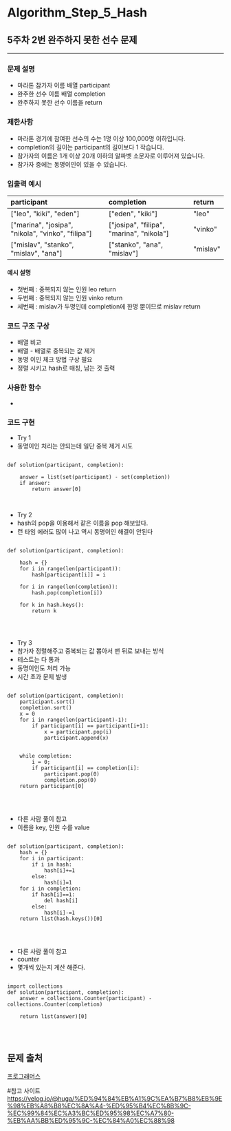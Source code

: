 # Algorithm_Step_5_Hash

## 5주차 2번 완주하지 못한 선수 문제 
***
  

### 문제 설명 
- 마라톤 참가자 이름 배열 participant  
- 완주한 선수 이름 배열 completion
- 완주하지 못한 선수 이름을 return 


### 제한사항
- 마라톤 경기에 참여한 선수의 수는 1명 이상 100,000명 이하입니다.
- completion의 길이는 participant의 길이보다 1 작습니다.
- 참가자의 이름은 1개 이상 20개 이하의 알파벳 소문자로 이루어져 있습니다.
- 참가자 중에는 동명이인이 있을 수 있습니다.


### 입출력 예시 
 | participant                                      |  completion                             | return     |
 | :------------------------------------------------| :--------------------------------       | :--------- |
 | ["leo", "kiki", "eden"]                          | ["eden", "kiki"]                 | "leo"      |
 | ["marina", "josipa", "nikola", "vinko", "filipa"]| ["josipa", "filipa", "marina", "nikola"]| "vinko"    |
 | ["mislav", "stanko", "mislav", "ana"]            | ["stanko", "ana", "mislav"]             | "mislav"   |
 

#### 예시 설명  
- 첫번째 : 중복되지 않는 인원 leo return
- 두번째 : 중복되지 않는 인원 vinko return 
- 세번째 : mislav가 두명인데 completion에 한명 뿐이므로 mislav return 


### 코드 구조 구상
- 배열 비교 
- 배열 - 배열로 중복되는 값 제거
- 동명 이인 체크 방법  구상 필요 
- 정렬 시키고 hash로 매칭, 남는 것 출력 
### 사용한 함수 
- 

### 코드 구현
- Try 1
- 동명이인 처리는 안되는데 일단 중복 제거 시도 

<pre>
<code>
def solution(participant, completion):
    
    answer = list(set(participant) - set(completion))
    if answer:
        return answer[0]

</code>
</pre>

- Try 2
- hash의 pop을 이용해서 같은 이름을 pop 해보았다.
- 런 타임 에러도 많이 나고 역시 동명이인 해결이 안된다
<pre>
<code>
def solution(participant, completion):
    
    hash = {}
    for i in range(len(participant)):
        hash[participant[i]] = i
    
    for i in range(len(completion)):
        hash.pop(completion[i])
    
    for k in hash.keys():
        return k
        

</code>
</pre>

- Try 3
- 참가자 정렬해주고 중복되는 값 뽑아서 맨 뒤로 보내는 방식
- 테스트는 다 통과
- 동명이인도 처리 가능 
- 시간 초과 문제 발생 
 
<pre>
<code>
def solution(participant, completion):
    participant.sort()
    completion.sort()
    x = 0
    for i in range(len(participant)-1):
        if participant[i] == participant[i+1]:
            x = participant.pop(i)
            participant.append(x) 
    
    
    while completion:
        i = 0;
        if participant[i] == completion[i]:
            participant.pop(0)
            completion.pop(0)
    return participant[0]
        

</code>
</pre>


- 다른 사람 풀이 참고
- 이름을 key, 인원 수를 value 

<pre>
<code>
def solution(participant, completion):
    hash = {}
    for i in participant:
        if i in hash:
            hash[i]+=1
        else:
            hash[i]=1
    for i in completion:
        if hash[i]==1:
            del hash[i]    
        else:
            hash[i]-=1
    return list(hash.keys())[0]
        

</code>
</pre>

- 다른 사람 풀이 참고
- counter 
- 몇개씩 있는지 계산 해준다.

<pre>
<code>
import collections
def solution(participant, completion):
    answer = collections.Counter(participant) - collections.Counter(completion)
    
    return list(answer)[0]
        

</code>
</pre>
## 문제 출처 
[프로그래머스](https://programmers.co.kr/learn/courses/30/lessons/42576?language=python3)


#참고 사이트 
https://velog.io/@huga/%ED%94%84%EB%A1%9C%EA%B7%B8%EB%9E%98%EB%A8%B8%EC%8A%A4-%ED%95%B4%EC%8B%9C-%EC%99%84%EC%A3%BC%ED%95%98%EC%A7%80-%EB%AA%BB%ED%95%9C-%EC%84%A0%EC%88%98